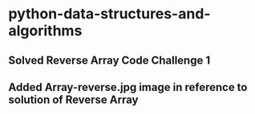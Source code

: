 # python-data-structures-and-algorithms

## Solved Reverse Array Code Challenge 1
## Added Array-reverse.jpg image in reference to solution of Reverse Array 
